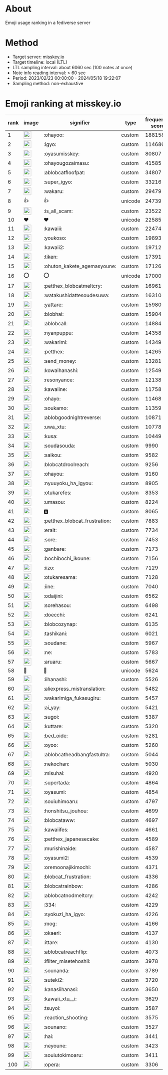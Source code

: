 # About
Emoji usage ranking in a fediverse server

# Method
- Target server: misskey.io
- Target timeline: local (LTL)
- LTL sampling interval: about 6060 sec (100 notes at once)
- Note info reading interval: > 60 sec
- Period: 2023/02/23 00:00:00 - 2024/05/18 19:22:07 
- Sampling method: non-exhaustive

# Emoji ranking at misskey.io

|rank|image|signifier|type|frequency score|
|----|----|----|----|----|
|1|<img height="24" src="https://misskey.io/emoji/ohayoo.webp">|:ohayoo:|custom|188158|
|2|<img height="24" src="https://misskey.io/emoji/igyo.webp">|:igyo:|custom|114686|
|3|<img height="24" src="https://misskey.io/emoji/oyasumisskey.webp">|:oyasumisskey:|custom|80807|
|4|<img height="24" src="https://misskey.io/emoji/ohayougozaimasu.webp">|:ohayougozaimasu:|custom|41585|
|5|<img height="24" src="https://misskey.io/emoji/ablobcatfloofpat.webp">|:ablobcatfloofpat:|custom|34807|
|6|<img height="24" src="https://misskey.io/emoji/super_igyo.webp">|:super_igyo:|custom|33216|
|7|<img height="24" src="https://misskey.io/emoji/wakaru.webp">|:wakaru:|custom|29479|
|8|👍|👍|unicode|24739|
|9|<img height="24" src="https://misskey.io/emoji/is_all_scam.webp">|:is_all_scam:|custom|23522|
|10|❤|❤|unicode|22585|
|11|<img height="24" src="https://misskey.io/emoji/kawaiii.webp">|:kawaiii:|custom|22474|
|12|<img height="24" src="https://misskey.io/emoji/youkoso.webp">|:youkoso:|custom|19893|
|13|<img height="24" src="https://misskey.io/emoji/kawaii2.webp">|:kawaii2:|custom|19712|
|14|<img height="24" src="https://misskey.io/emoji/tiken.webp">|:tiken:|custom|17391|
|15|<img height="24" src="https://misskey.io/emoji/ohuton_kakete_agemasyoune.webp">|:ohuton_kakete_agemasyoune:|custom|17126|
|16|⭕|⭕|unicode|17000|
|17|<img height="24" src="https://misskey.io/emoji/petthex_blobcatmeltcry.webp">|:petthex_blobcatmeltcry:|custom|16961|
|18|<img height="24" src="https://misskey.io/emoji/watakushidattesoudesuwa.webp">|:watakushidattesoudesuwa:|custom|16310|
|19|<img height="24" src="https://misskey.io/emoji/yattare.webp">|:yattare:|custom|15980|
|20|<img height="24" src="https://misskey.io/emoji/blobhai.webp">|:blobhai:|custom|15904|
|21|<img height="24" src="https://misskey.io/emoji/ablobcall.webp">|:ablobcall:|custom|14884|
|22|<img height="24" src="https://misskey.io/emoji/nyanpuppu.webp">|:nyanpuppu:|custom|14358|
|23|<img height="24" src="https://misskey.io/emoji/wakarimi.webp">|:wakarimi:|custom|14349|
|24|<img height="24" src="https://misskey.io/emoji/petthex.webp">|:petthex:|custom|14265|
|25|<img height="24" src="https://misskey.io/emoji/send_money.webp">|:send_money:|custom|13281|
|26|<img height="24" src="https://misskey.io/emoji/kowaihanashi.webp">|:kowaihanashi:|custom|12549|
|27|<img height="24" src="https://misskey.io/emoji/resonyance.webp">|:resonyance:|custom|12138|
|28|<img height="24" src="https://misskey.io/emoji/kawaiine.webp">|:kawaiine:|custom|11758|
|29|<img height="24" src="https://misskey.io/emoji/ohayo.webp">|:ohayo:|custom|11468|
|30|<img height="24" src="https://misskey.io/emoji/soukamo.webp">|:soukamo:|custom|11359|
|31|<img height="24" src="https://misskey.io/emoji/ablobgoodnightreverse.webp">|:ablobgoodnightreverse:|custom|10871|
|32|<img height="24" src="https://misskey.io/emoji/uwa_xtu.webp">|:uwa_xtu:|custom|10778|
|33|<img height="24" src="https://misskey.io/emoji/kusa.webp">|:kusa:|custom|10449|
|34|<img height="24" src="https://misskey.io/emoji/soudasouda.webp">|:soudasouda:|custom|9990|
|35|<img height="24" src="https://misskey.io/emoji/saikou.webp">|:saikou:|custom|9582|
|36|<img height="24" src="https://misskey.io/emoji/blobcatdroolreach.webp">|:blobcatdroolreach:|custom|9256|
|37|<img height="24" src="https://misskey.io/emoji/ohayou.webp">|:ohayou:|custom|9160|
|38|<img height="24" src="https://misskey.io/emoji/nyuuyoku_ha_igyou.webp">|:nyuuyoku_ha_igyou:|custom|8905|
|39|<img height="24" src="https://misskey.io/emoji/otukarefes.webp">|:otukarefes:|custom|8353|
|40|<img height="24" src="https://misskey.io/emoji/umasou.webp">|:umasou:|custom|8224|
|41|<img height="24" src="https://misskey.io/emoji/a.webp">|:a:|custom|8065|
|42|<img height="24" src="https://misskey.io/emoji/petthex_blobcat_frustration.webp">|:petthex_blobcat_frustration:|custom|7883|
|43|<img height="24" src="https://misskey.io/emoji/erait.webp">|:erait:|custom|7734|
|44|<img height="24" src="https://misskey.io/emoji/sore.webp">|:sore:|custom|7453|
|45|<img height="24" src="https://misskey.io/emoji/ganbare.webp">|:ganbare:|custom|7173|
|46|<img height="24" src="https://misskey.io/emoji/bochibochi_ikoune.webp">|:bochibochi_ikoune:|custom|7156|
|47|<img height="24" src="https://misskey.io/emoji/iizo.webp">|:iizo:|custom|7129|
|48|<img height="24" src="https://misskey.io/emoji/otukaresama.webp">|:otukaresama:|custom|7128|
|49|<img height="24" src="https://misskey.io/emoji/iine.webp">|:iine:|custom|7040|
|50|<img height="24" src="https://misskey.io/emoji/odaijini.webp">|:odaijini:|custom|6562|
|51|<img height="24" src="https://misskey.io/emoji/sorehasou.webp">|:sorehasou:|custom|6498|
|52|<img height="24" src="https://misskey.io/emoji/doecchi.webp">|:doecchi:|custom|6241|
|53|<img height="24" src="https://misskey.io/emoji/blobcozynap.webp">|:blobcozynap:|custom|6135|
|54|<img height="24" src="https://misskey.io/emoji/tashikani.webp">|:tashikani:|custom|6021|
|55|<img height="24" src="https://misskey.io/emoji/soudane.webp">|:soudane:|custom|5967|
|56|<img height="24" src="https://misskey.io/emoji/ne.webp">|:ne:|custom|5783|
|57|<img height="24" src="https://misskey.io/emoji/aruaru.webp">|:aruaru:|custom|5667|
|58|🎉|🎉|unicode|5624|
|59|<img height="24" src="https://misskey.io/emoji/iihanashi.webp">|:iihanashi:|custom|5526|
|60|<img height="24" src="https://misskey.io/emoji/aliexpress_mistranslation.webp">|:aliexpress_mistranslation:|custom|5482|
|61|<img height="24" src="https://misskey.io/emoji/wakarimiga_fukasugiru.webp">|:wakarimiga_fukasugiru:|custom|5457|
|62|<img height="24" src="https://misskey.io/emoji/ai_yay.webp">|:ai_yay:|custom|5421|
|63|<img height="24" src="https://misskey.io/emoji/sugoi.webp">|:sugoi:|custom|5387|
|64|<img height="24" src="https://misskey.io/emoji/kuttare.webp">|:kuttare:|custom|5320|
|65|<img height="24" src="https://misskey.io/emoji/bed_oide.webp">|:bed_oide:|custom|5281|
|66|<img height="24" src="https://misskey.io/emoji/oyoo.webp">|:oyoo:|custom|5260|
|67|<img height="24" src="https://misskey.io/emoji/ablobcatheadbangfastultra.webp">|:ablobcatheadbangfastultra:|custom|5044|
|68|<img height="24" src="https://misskey.io/emoji/nekochan.webp">|:nekochan:|custom|5030|
|69|<img height="24" src="https://misskey.io/emoji/misuhai.webp">|:misuhai:|custom|4920|
|70|<img height="24" src="https://misskey.io/emoji/supertada.webp">|:supertada:|custom|4864|
|71|<img height="24" src="https://misskey.io/emoji/oyasumi.webp">|:oyasumi:|custom|4854|
|72|<img height="24" src="https://misskey.io/emoji/souiuhimoaru.webp">|:souiuhimoaru:|custom|4797|
|73|<img height="24" src="https://misskey.io/emoji/honshitsu_jouhou.webp">|:honshitsu_jouhou:|custom|4699|
|74|<img height="24" src="https://misskey.io/emoji/blobcataww.webp">|:blobcataww:|custom|4697|
|75|<img height="24" src="https://misskey.io/emoji/kawaiifes.webp">|:kawaiifes:|custom|4661|
|76|<img height="24" src="https://misskey.io/emoji/petthex_japanesecake.webp">|:petthex_japanesecake:|custom|4589|
|77|<img height="24" src="https://misskey.io/emoji/murishinaide.webp">|:murishinaide:|custom|4587|
|78|<img height="24" src="https://misskey.io/emoji/oyasumi2.webp">|:oyasumi2:|custom|4539|
|79|<img height="24" src="https://misskey.io/emoji/oremoonajikimochi.webp">|:oremoonajikimochi:|custom|4371|
|80|<img height="24" src="https://misskey.io/emoji/blobcat_frustration.webp">|:blobcat_frustration:|custom|4336|
|81|<img height="24" src="https://misskey.io/emoji/blobcatrainbow.webp">|:blobcatrainbow:|custom|4286|
|82|<img height="24" src="https://misskey.io/emoji/ablobcatnodmeltcry.webp">|:ablobcatnodmeltcry:|custom|4242|
|83|<img height="24" src="https://misskey.io/emoji/334.webp">|:334:|custom|4229|
|84|<img height="24" src="https://misskey.io/emoji/syokuzi_ha_igyo.webp">|:syokuzi_ha_igyo:|custom|4226|
|85|<img height="24" src="https://misskey.io/emoji/mog.webp">|:mog:|custom|4166|
|86|<img height="24" src="https://misskey.io/emoji/okaeri.webp">|:okaeri:|custom|4137|
|87|<img height="24" src="https://misskey.io/emoji/ittare.webp">|:ittare:|custom|4130|
|88|<img height="24" src="https://misskey.io/emoji/ablobcatreachflip.webp">|:ablobcatreachflip:|custom|4073|
|89|<img height="24" src="https://misskey.io/emoji/ifilter_misetehoshii.webp">|:ifilter_misetehoshii:|custom|3978|
|90|<img height="24" src="https://misskey.io/emoji/sounanda.webp">|:sounanda:|custom|3789|
|91|<img height="24" src="https://misskey.io/emoji/suteki2.webp">|:suteki2:|custom|3720|
|92|<img height="24" src="https://misskey.io/emoji/kanasiihanasi.webp">|:kanasiihanasi:|custom|3650|
|93|<img height="24" src="https://misskey.io/emoji/kawaii_xtu__i.webp">|:kawaii_xtu__i:|custom|3629|
|94|<img height="24" src="https://misskey.io/emoji/tsuyoi.webp">|:tsuyoi:|custom|3587|
|95|<img height="24" src="https://misskey.io/emoji/reaction_shooting.webp">|:reaction_shooting:|custom|3575|
|96|<img height="24" src="https://misskey.io/emoji/sounano.webp">|:sounano:|custom|3527|
|97|<img height="24" src="https://misskey.io/emoji/hai.webp">|:hai:|custom|3441|
|98|<img height="24" src="https://misskey.io/emoji/neyoune.webp">|:neyoune:|custom|3423|
|99|<img height="24" src="https://misskey.io/emoji/souiutokimoaru.webp">|:souiutokimoaru:|custom|3411|
|100|<img height="24" src="https://misskey.io/emoji/opera.webp">|:opera:|custom|3306|
